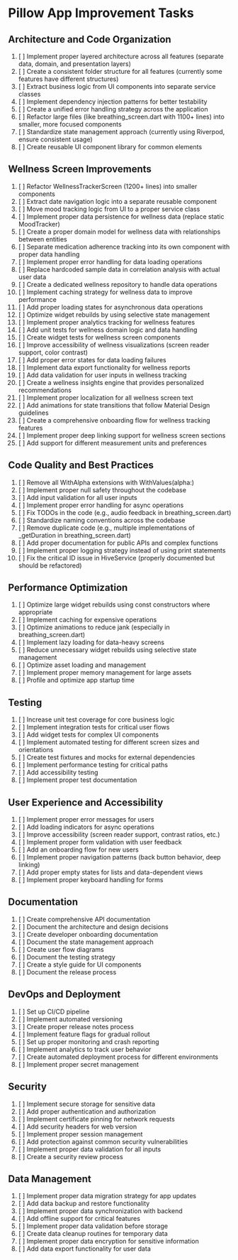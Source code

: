 # Pillow App Improvement Tasks

## Architecture and Code Organization
1. [ ] Implement proper layered architecture across all features (separate data, domain, and presentation layers)
2. [ ] Create a consistent folder structure for all features (currently some features have different structures)
3. [ ] Extract business logic from UI components into separate service classes
4. [ ] Implement dependency injection patterns for better testability
5. [ ] Create a unified error handling strategy across the application
6. [ ] Refactor large files (like breathing_screen.dart with 1100+ lines) into smaller, more focused components
7. [ ] Standardize state management approach (currently using Riverpod, ensure consistent usage)
8. [ ] Create reusable UI component library for common elements

## Wellness Screen Improvements
1. [ ] Refactor WellnessTrackerScreen (1200+ lines) into smaller components
2. [ ] Extract date navigation logic into a separate reusable component
3. [ ] Move mood tracking logic from UI to a proper service class
4. [ ] Implement proper data persistence for wellness data (replace static MoodTracker)
5. [ ] Create a proper domain model for wellness data with relationships between entities
6. [ ] Separate medication adherence tracking into its own component with proper data handling
7. [ ] Implement proper error handling for data loading operations
8. [ ] Replace hardcoded sample data in correlation analysis with actual user data
9. [ ] Create a dedicated wellness repository to handle data operations
10. [ ] Implement caching strategy for wellness data to improve performance
11. [ ] Add proper loading states for asynchronous data operations
12. [ ] Optimize widget rebuilds by using selective state management
13. [ ] Implement proper analytics tracking for wellness features
14. [ ] Add unit tests for wellness domain logic and data handling
15. [ ] Create widget tests for wellness screen components
16. [ ] Improve accessibility of wellness visualizations (screen reader support, color contrast)
17. [ ] Add proper error states for data loading failures
18. [ ] Implement data export functionality for wellness reports
19. [ ] Add data validation for user inputs in wellness tracking
20. [ ] Create a wellness insights engine that provides personalized recommendations
21. [ ] Implement proper localization for all wellness screen text
22. [ ] Add animations for state transitions that follow Material Design guidelines
23. [ ] Create a comprehensive onboarding flow for wellness tracking features
24. [ ] Implement proper deep linking support for wellness screen sections
25. [ ] Add support for different measurement units and preferences

## Code Quality and Best Practices
1. [ ] Remove all WithAlpha extensions with WithValues(alpha:)
2. [ ] Implement proper null safety throughout the codebase
3. [ ] Add input validation for all user inputs
4. [ ] Implement proper error handling for async operations
5. [ ] Fix TODOs in the code (e.g., audio feedback in breathing_screen.dart)
6. [ ] Standardize naming conventions across the codebase
7. [ ] Remove duplicate code (e.g., multiple implementations of _getDuration in breathing_screen.dart)
8. [ ] Add proper documentation for public APIs and complex functions
9. [ ] Implement proper logging strategy instead of using print statements
10. [ ] Fix the critical ID issue in HiveService (properly documented but should be refactored)

## Performance Optimization
1. [ ] Optimize large widget rebuilds using const constructors where appropriate
2. [ ] Implement caching for expensive operations
3. [ ] Optimize animations to reduce jank (especially in breathing_screen.dart)
4. [ ] Implement lazy loading for data-heavy screens
5. [ ] Reduce unnecessary widget rebuilds using selective state management
6. [ ] Optimize asset loading and management
7. [ ] Implement proper memory management for large assets
8. [ ] Profile and optimize app startup time

## Testing
1. [ ] Increase unit test coverage for core business logic
2. [ ] Implement integration tests for critical user flows
3. [ ] Add widget tests for complex UI components
4. [ ] Implement automated testing for different screen sizes and orientations
5. [ ] Create test fixtures and mocks for external dependencies
6. [ ] Implement performance testing for critical paths
7. [ ] Add accessibility testing
8. [ ] Implement proper test documentation

## User Experience and Accessibility
1. [ ] Implement proper error messages for users
2. [ ] Add loading indicators for async operations
3. [ ] Improve accessibility (screen reader support, contrast ratios, etc.)
4. [ ] Implement proper form validation with user feedback
5. [ ] Add an onboarding flow for new users
6. [ ] Implement proper navigation patterns (back button behavior, deep linking)
7. [ ] Add proper empty states for lists and data-dependent views
8. [ ] Implement proper keyboard handling for forms

## Documentation
1. [ ] Create comprehensive API documentation
2. [ ] Document the architecture and design decisions
3. [ ] Create developer onboarding documentation
4. [ ] Document the state management approach
5. [ ] Create user flow diagrams
6. [ ] Document the testing strategy
7. [ ] Create a style guide for UI components
8. [ ] Document the release process

## DevOps and Deployment
1. [ ] Set up CI/CD pipeline
2. [ ] Implement automated versioning
3. [ ] Create proper release notes process
4. [ ] Implement feature flags for gradual rollout
5. [ ] Set up proper monitoring and crash reporting
6. [ ] Implement analytics to track user behavior
7. [ ] Create automated deployment process for different environments
8. [ ] Implement proper secret management

## Security
1. [ ] Implement secure storage for sensitive data
2. [ ] Add proper authentication and authorization
3. [ ] Implement certificate pinning for network requests
4. [ ] Add security headers for web version
5. [ ] Implement proper session management
6. [ ] Add protection against common security vulnerabilities
7. [ ] Implement proper data validation for all inputs
8. [ ] Create a security review process

## Data Management
1. [ ] Implement proper data migration strategy for app updates
2. [ ] Add data backup and restore functionality
3. [ ] Implement proper data synchronization with backend
4. [ ] Add offline support for critical features
5. [ ] Implement proper data validation before storage
6. [ ] Create data cleanup routines for temporary data
7. [ ] Implement proper data encryption for sensitive information
8. [ ] Add data export functionality for user data
